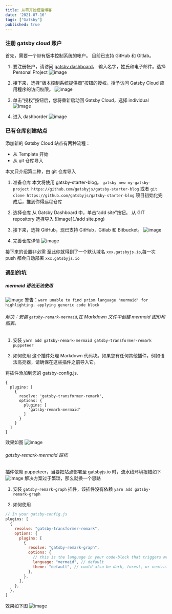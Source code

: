```yaml
---
title: 从零开始搭建博客
date: '2021-07-16'
tags: ["Gatsby"]
published: true
---
```


### 注册 gatsby cloud 账户

首先，需要一个带有版本控制系统的帐户。 目前已支持 GitHub 和 Gitlab。

1. 要注册帐户，请访问 [gatsby dashboard](http://gatsbyjs.com/dashboard/signup "dashboard")。 输入名字，姓氏和电子邮件。选择 Personal Project
   ![image](./注册账户.png)

2. 接下来，选择“版本控制系统提供商”按钮的授权。授予访问 Gatsby Cloud 应用程序的访问权限。
   ![image](./auth.png)

3. 单击“授权”按钮后，您将重新启动回 Gatsby Cloud，选择 individual
   ![image](./individual.png)

4. 进入 dashborder
   ![image](./dashborder.png)

### 已有仓库创建站点

添加新的 Gatsby Cloud 站点有两种流程：

- 从 Template 开始
- 从 git 仓库导入

本文只介绍第二种，由 git 仓库导入

1. 准备仓库
   本文将使用 gatsby-starter-blog。
   `gatsby new my-gatsby-project https://github.com/gatsbyjs/gatsby-starter-blog`
   或者
   `git clone https://github.com/gatsbyjs/gatsby-starter-blog`
   项目初始化完成后，推到你得远程仓库

2. 选择仓库
   从 Gatsby Dashboard 中，单击“add site”按钮。 从 GIT repository 选择导入
   ![image](./add site.png)

3. 接下来，选择 GitHub，现已支持 GitHub，Gitlab 和 Bitbucket。
   ![image](./github.png)

4. 完善仓库详情
   ![image](./github-detail.png)

接下来的设置非必需
至此你就得到了一个默认域名 `xxx.gatsbyjs.io`,每一次 push 都会自动部署 `xxx.gatsbyjs.io`

### 遇到的坑

##### mermaid 语法无法使用

![image](./mermaid无法使用.png)
警告：`warn unable to find prism language 'mermaid' for highlighting. applying generic code block`

###### 解决：安装 `gatsby-remark-mermaid`,在 Markdown 文件中创建 mermaid 图形和图表。

1. 安装
   `yarn add gatsby-remark-mermaid gatsby-transformer-remark puppeteer`

2. 如何使用
   这个插件处理 Markdown 代码块。如果您有任何其他插件，例如语法高亮器，请确保在这些插件之前导入它。

将插件添加到您的 gatsby-config.js.

```
{
  plugins: [
    {
      resolve: 'gatsby-transformer-remark',
      options: {
        plugins: [
          'gatsby-remark-mermaid'
        ]
      }
    }
  ]
}
```

效果如图
![image](./mermaid成功使用.png)

###### gatsby-remark-mermaid 踩坑

插件依赖 puppeteer，当要把站点部署至 gatsbyjs.io 时，流水线环境报错如下
![image](./流水线出错.png)
解决方案过于繁琐，那么就换一个思路

1. 安装 `gatsby-remark-graph` 插件，该插件没有依赖
   `yarn add gatsby-remark-graph`

2. 如何使用

```js
// In your gatsby-config.js
plugins: [
  {
    resolve: "gatsby-transformer-remark",
    options: {
      plugins: [
        {
          resolve: "gatsby-remark-graph",
          options: {
            // this is the language in your code-block that triggers mermaid parsing
            language: "mermaid", // default
            theme: "default", // could also be dark, forest, or neutral
          },
        },
      ],
    },
  },
]
```

效果如下图
![image](./graph成功.png)
